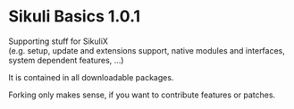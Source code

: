 Sikuli Basics 1.0.1
=============

Supporting stuff for SikuliX <br />
(e.g. setup, update and extensions support, native modules and interfaces, system dependent features, ...)

It is contained in all downloadable packages.

Forking only makes sense, if you want to contribute features or patches.
